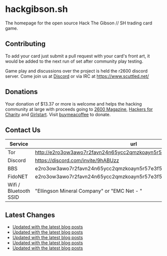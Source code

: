 # hackgibson.sh
The homepage for the open source Hack The Gibson // SH trading card game.


## Contributing

To add your card just submit a pull request with your card's front art, it would be added to the next run of set after community play testing.

Game play and discussions over the project is held the r2600 discord server. Come join us at [Discord](https://discord.com/invite/9hABUzz) or via IRC at https://www.scuttled.net/


## Donations

Your donation of $13.37 or more is welcome and helps the hacking community at large with proceeds going to [2600 Magazine](https://2600.com/), [Hackers for Charity](https://hackersforcharity.org) and [Girlstart](https://girlstart.org).  Visit [buymeacoffee](https://www.buymeacoffee.com/hackgibson.sh) to donate.


## Contact Us

Service | url
-|-
Tor | http://e2ro3ow3awo7r2favn24n65ycc2qmzkoayn5r57e3f56nvjwdcgg32ad.onion
Discord | https://discord.com/invite/9hABUzz
BBS | e2ro3ow3awo7r2favn24n65ycc2qmzkoayn5r57e3f56nvjwdcgg32ad.onion:23
FidoNET | e2ro3ow3awo7r2favn24n65ycc2qmzkoayn5r57e3f56nvjwdcgg32ad.onion:24554
Wifi / Bluetooth SSID | "Ellingson Mineral Company" or "EMC Net - <fidonet address>"

## Latest Changes
<!-- BLOG-POST-LIST:START -->
- [Updated with the latest blog posts](https://github.com/DFW2600/hackgibson.sh/commit/49866236c54955689ba8b38b001ab3daac78efd5)
- [Updated with the latest blog posts](https://github.com/DFW2600/hackgibson.sh/commit/a9a9ebf45d518ad68b47f73bdfc89e95dac36d06)
- [Updated with the latest blog posts](https://github.com/DFW2600/hackgibson.sh/commit/2af14e89e5ef010cae8b146b17e60c51f707a4a1)
- [Updated with the latest blog posts](https://github.com/DFW2600/hackgibson.sh/commit/fd32b905c6fe9df842b50149a297b93c01cd475a)
- [Updated with the latest blog posts](https://github.com/DFW2600/hackgibson.sh/commit/8381c41775d539a933ca2670b46afd8325c97069)
<!-- BLOG-POST-LIST:END -->
